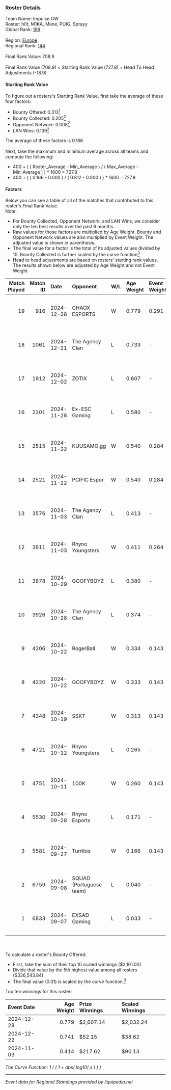 ### Roster Details<br />
Team Name: Impulse GW<br />
Roster: h0t, M1KA, Mané, PUIG, Sprayy<br />
Global Rank: [199](../../standings_global_2025_03_01.md)<br />
<br />
Region: [Europe]( ../../standings_europe_2025_03_01.md)<br />
Regional Rank: [144]( ../../standings_europe_2025_03_01.md)<br />
<br />
Final Rank Value:  708.9<br />
<br />
Final Rank Value (708.9) = Starting Rank Value (727.8) + Head To Head Adjustments (-18.9)<br />

#### Starting Rank Value<br />
To figure out a rosters's Starting Rank Value, first take the average of these four factors:<br />
- Bounty Offered: 0.313[<sup>1</sup>](#table2)
- Bounty Collected: 0.205[<sup>2</sup>](#table1)
- Opponent Network: 0.008[<sup>2</sup>](#table1)
- LAN Wins: 0.139[<sup>2</sup>](#table1)

The average of these factors is 0.166<br />
<br />
Next, take the maximum and minimum average across all teams and compute the following:<br />
- 400 + ( ( Roster_Average - Min_Average ) / ( Max_Average - Min_Average ) ) * 1600 = 727.8
- 400 + ( ( 0.166 - 0.000 ) / ( 0.812 - 0.000 ) ) * 1600 = 727.8


#### Factors<br />
Below you can see a table of all of the matches that contributed to this roster's Final Rank Value.<br />
Note:<br />

- For Bounty Collected, Opponent Network, and LAN Wins, we consider only the ten best results over the past 6 months.
- Raw values for those factors are multiplied by Age Weight. Bounty and Opponent Network values are also multiplied by Event Weight. The adjusted value is shown in parenthesis.
- The final value for a factor is the total of its adjusted values divided by 10. Bounty Collected is further scaled by the curve function[<sup>3</sup>](#curveFunction)
- Head to head adjustments are based on rosters' starting rank values. The results shown below are adjusted by Age Weight and not Event Weight
<span id="table1"></span><br />


| Match Played | Match ID | Date       | Opponent                | W/L | Age Weight | Event Weight | Bounty Collected | Opponent Network | LAN Wins  | H2H Adj. | Roster                            |
| -: | -: | :- | :- | :- | :- | :- | :- | :- | :- | -: | :- |
|           19 |      916 | 2024-12-28 | CHAOX ESPORTS           | W   | 0.779      | 0.291        | 0.002 (0.001)    | 0.000 (0.000)    | 1 (0.779) |     6.80 | h0t, M1KA, Mané, PUIG, Sprayy     |
|           18 |     1061 | 2024-12-21 | The Agency Clan         | L   | 0.733      | -            | -                | -                | -         |    -7.20 | h0t, M1KA, Mané, PUIG, Sprayy     |
|           17 |     1912 | 2024-12-02 | ZOTIX                   | L   | 0.607      | -            | -                | -                | -         |   -12.17 | h0t, M1KA, Mané, PUIG, Sprayy     |
|           16 |     2201 | 2024-11-28 | Ex-ESC Gaming           | L   | 0.580      | -            | -                | -                | -         |   -10.72 | h0t, M1KA, Mané, PUIG, Sprayy     |
|           15 |     2515 | 2024-11-22 | KUUSAMO.gg              | W   | 0.540      | 0.284        | 0.000 (0.000)    | 0.180 (0.028)    | 0 (0.000) |     3.94 | h0t, M1KA, Mané, PUIG, Sprayy     |
|           14 |     2521 | 2024-11-22 | PCIFIC Espor            | W   | 0.540      | 0.284        | 0.004 (0.001)    | 0.279 (0.043)    | 0 (0.000) |     8.99 | h0t, M1KA, Mané, PUIG, Sprayy     |
|           13 |     3576 | 2024-11-03 | The Agency Clan         | L   | 0.413      | -            | -                | -                | -         |    -4.26 | h0t, M1KA, Mané, PUIG, Sprayy     |
|           12 |     3611 | 2024-11-03 | Rhyno Youngsters        | W   | 0.411      | 0.264        | 0.000 (0.000)    | 0.000 (0.000)    | 1 (0.411) |     1.83 | h0t, M1KA, Mané, PUIG, Sprayy     |
|           11 |     3878 | 2024-10-29 | GOOFYBOYZ               | L   | 0.380      | -            | -                | -                | -         |    -5.56 | h0t, M1KA, Mané, PUIG, Sprayy     |
|           10 |     3926 | 2024-10-28 | The Agency Clan         | L   | 0.374      | -            | -                | -                | -         |    -4.05 | h0t, M1KA, Mané, PUIG, Sprayy     |
|            9 |     4206 | 2024-10-22 | RogerBall               | W   | 0.334      | 0.143        | 0.000 (0.000)    | 0.034 (0.002)    | 0 (0.000) |     2.27 | h0t, M1KA, Mané, PUIG, Sprayy     |
|            8 |     4220 | 2024-10-22 | GOOFYBOYZ               | W   | 0.333      | 0.143        | 0.003 (0.000)    | 0.182 (0.009)    | 0 (0.000) |     5.57 | h0t, M1KA, Mané, PUIG, Sprayy     |
|            7 |     4348 | 2024-10-19 | SSKT                    | W   | 0.313      | 0.143        | 0.000 (0.000)    | 0.000 (0.000)    | 0 (0.000) |     1.39 | h0t, M1KA, Mané, PUIG, Sprayy     |
|            6 |     4721 | 2024-10-12 | Rhyno Youngsters        | L   | 0.265      | -            | -                | -                | -         |    -3.82 | h0t, Horsalo, M1KA, PUIG, Sprayy  |
|            5 |     4751 | 2024-10-11 | 100K                    | W   | 0.260      | 0.143        | 0.000 (0.000)    | 0.000 (0.000)    | 0 (0.000) |     1.14 | h0t, Horsalo, M1KA, PUIG, Sprayy  |
|            4 |     5530 | 2024-09-28 | Rhyno Esports           | L   | 0.171      | -            | -                | -                | -         |    -1.94 | h0t, Horsalo, M1KA, PUIG, Sprayy  |
|            3 |     5581 | 2024-09-27 | Turritos                | W   | 0.166      | 0.143        | 0.000 (0.000)    | 0.007 (0.000)    | 0 (0.000) |     0.73 | h0t, Horsalo, M1KA, PUIG, Sprayy  |
|            2 |     6759 | 2024-09-08 | SQUAD (Portuguese team) | L   | 0.040      | -            | -                | -                | -         |    -1.00 | h0t, M1KA, PUIG, SeabraEZ, Sprayy |
|            1 |     6833 | 2024-09-07 | EXSAD Gaming            | L   | 0.033      | -            | -                | -                | -         |    -0.83 | h0t, M1KA, PUIG, SeabraEZ, Sprayy |

<br />
<span id="table2"></span><br />
To calculate a roster's Bounty Offered:<br />

- First, take the sum of their top 10 scaled winnings ($2,161.00)
- Divide that value by the 5th highest value among all rosters ($336,543.84)
- The final value (0.01) is scaled by the curve function.[<sup>3</sup>](#curveFunction)

Top ten winnings for this roster:<br />

| Event Date | Age Weight | Prize Winnings | Scaled Winnings |
| :- | -: | :- | :- |
| 2024-12-28 |      0.779 | $2,607.14      | $2,032.24       |
| 2024-12-22 |      0.741 | $52.15         | $38.62          |
| 2024-11-03 |      0.414 | $217.62        | $90.13          |


<span id="curveFunction"></span>_The Curve Function: 1 / ( 1 + abs( log10( x ) ) )_<br />

---
_Event data for Regional Standings provided by liquipedia.net_<br />

